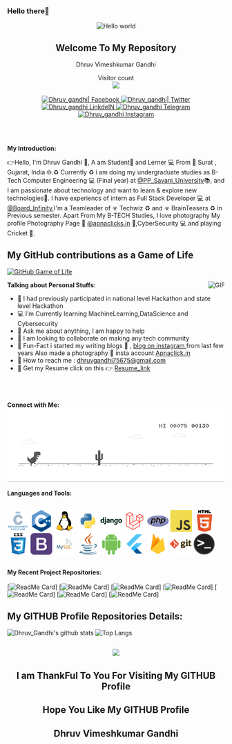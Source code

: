 ### Hello there👋  

<!--
**Dhruv-Gandhi/Dhruv-Gandhi** is a âœ¨ _special_ âœ¨ repository because its `README.md` (this file) appears on your GitHub profile.--->

<p align="center">
 
 
 <img src="https://brennanpropertyireland.files.wordpress.com/2015/02/hello-1.gif?w=300&h=150" alt="Hello world">

 
 <h2 align="center">Welcome To My Repository</h2>
 <p align="center">Dhruv Vimeshkumar Gandhi </p>
</p>





<p align="center"> 
  Visitor count<br>
  <img src="https://profile-counter.glitch.me/dhruvvgandhi/count.svg" />
</p>

<p align="center">
<a href="https://www.facebook.com/ANIK.75675/">
<img alt="Dhruv_gandhi| Facebook" width="22px" src="https://cdn.jsdelivr.net/npm/simple-icons@v3/icons/facebook.svg" />
</a>
<a href="https://twitter.com/_Dhruv_Gandhi_">
<img alt="Dhruv_gandhi| Twitter" width="22px" src="https://cdn.jsdelivr.net/npm/simple-icons@v3/icons/twitter.svg" />
</a>
<a href="https://www.linkedin.com/in/dhruvvgandhi/">
<img alt="Dhruv_gandhi  LinkdeIN" width="22px" src="https://cdn.jsdelivr.net/npm/simple-icons@v3/icons/linkedin.svg" />
</a>
<a href="https://t.me/Iknowaboutyou">
<img alt="Dhruv_gandhi Telegram" width="22px" src="https://cdn.jsdelivr.net/npm/simple-icons@v3/icons/telegram.svg" />
</a>
<a href="https://www.instagram.com/neoteric_thoughts/">
<img alt="Dhruv_gandhi Instagram" width="22px" src="https://cdn.jsdelivr.net/npm/simple-icons@v3/icons/instagram.svg" />
</a>
</p>

<br >
<br />

**My Introduction:**

👉Hello, I'm Dhruv Gandhi 🕺, A am Student👨‍ and Lerner 💻 From 📍 Surat , Gujarat, India 🌐.♻ Currently ♻ i am doing my undergraduate studies as B-Tech Computer Engineering 💻 (Final year) at [@PP_Savani_University](https://ppsu.ac.in)📚, and I am passionate about technology and want to learn & explore new technologies🔌. I have experiencs of intern as Full Stack Developer 💻 at [@Board_Infinity](https://www.boardinfinity.com/),I'm a Teamleader of ☣ Techwiz ♻ and ☣ BrainTeasers ♻ in Previous semester. Apart From My B-TECH Studies, I love photography My profile Photography Page 📸 [@apnaclicks.in](https://www.instagram.com/apnaclicks.in/) 📸,CyberSecurity 💻 and playing Cricket 🏏.


## My GitHub contributions as a Game of Life
[![GitHub Game of Life](https://github4life.herokuapp.com/dhruvvgandhi.gif?z=6)](https://github4life.herokuapp.com/dhruvvgandhi)




**Talking about Personal Stuffs:**
  <img align="right" alt="GIF" src="https://cdn-images-1.medium.com/max/1200/1*2xJ-TxeRusymnG9D_gY9pw.gif" />
  
- 👨‍ I had previously participated in national level Hackathon and state level Hackathon
- 💻 I’m Currently learning MachineLearning,DataScience and Cybersecurity
- 💬 Ask me about anything, I am happy to help
- 🤝 I am looking to collaborate on making any tech community
- 🌟 Fun-Fact i started my writing blogs 📝 , [blog on instagram ](https://www.instagram.com/neoteric_thoughts/) from last few years Also made a photography 📸 insta account [Apnaclick.in](https://www.instagram.com/apnaclicks.in/)
- 📧 How to reach me : dhruvgandhi75675@gmail.com
- 📝 Get my Resume click on this 👉 [Resume_link](https://www.linkedin.com/in/dhruvvgandhi/)
  
<br>
<br>

**Connect with Me:**
<br>
![Dino](https://raw.githubusercontent.com/praveenscience/praveenscience/master/dino.gif)


**Languages and Tools:**

<br>
<code><img height="50" src="https://raw.githubusercontent.com/github/explore/80688e429a7d4ef2fca1e82350fe8e3517d3494d/topics/c/c.png"></code>
<code><img height="50" src="https://raw.githubusercontent.com/github/explore/80688e429a7d4ef2fca1e82350fe8e3517d3494d/topics/cpp/cpp.png"></code>
<code><img height="50" src=" https://raw.githubusercontent.com/github/explore/80688e429a7d4ef2fca1e82350fe8e3517d3494d/topics/linux/linux.png"></code>
<code><img height="50" src="https://raw.githubusercontent.com/github/explore/80688e429a7d4ef2fca1e82350fe8e3517d3494d/topics/python/python.png"></code>
<code><img height="50" src="https://raw.githubusercontent.com/github/explore/80688e429a7d4ef2fca1e82350fe8e3517d3494d/topics/django/django.png"></code>
<code><img height="50" src="https://raw.githubusercontent.com/github/explore/80688e429a7d4ef2fca1e82350fe8e3517d3494d/topics/laravel/laravel.png"></code>
<code><img height="50" src="https://raw.githubusercontent.com/github/explore/80688e429a7d4ef2fca1e82350fe8e3517d3494d/topics/php/php.png"></code>
<code><img height="50" src="https://raw.githubusercontent.com/github/explore/80688e429a7d4ef2fca1e82350fe8e3517d3494d/topics/javascript/javascript.png"></code>
<code><img height="50" src="https://raw.githubusercontent.com/github/explore/80688e429a7d4ef2fca1e82350fe8e3517d3494d/topics/html/html.png"></code>
<code><img height="50" src="https://raw.githubusercontent.com/github/explore/80688e429a7d4ef2fca1e82350fe8e3517d3494d/topics/css/css.png"></code>
<code><img height="50" src="https://raw.githubusercontent.com/github/explore/80688e429a7d4ef2fca1e82350fe8e3517d3494d/topics/bootstrap/bootstrap.png"></code>
<code><img height="50" src="https://raw.githubusercontent.com/github/explore/80688e429a7d4ef2fca1e82350fe8e3517d3494d/topics/mysql/mysql.png"></code>
<code><img height="50" src="https://raw.githubusercontent.com/github/explore/80688e429a7d4ef2fca1e82350fe8e3517d3494d/topics/java/java.png"></code>
<code><img height="50" src="https://raw.githubusercontent.com/github/explore/80688e429a7d4ef2fca1e82350fe8e3517d3494d/topics/android/android.png"></code>
<code><img height="50" src="https://raw.githubusercontent.com/github/explore/80688e429a7d4ef2fca1e82350fe8e3517d3494d/topics/flutter/flutter.png"></code>
<code><img height="50" src="https://raw.githubusercontent.com/github/explore/80688e429a7d4ef2fca1e82350fe8e3517d3494d/topics/firebase/firebase.png"></code>
<code><img height="50" src="https://raw.githubusercontent.com/github/explore/80688e429a7d4ef2fca1e82350fe8e3517d3494d/topics/git/git.png"></code>
<code><img height="50" src="https://raw.githubusercontent.com/github/explore/80688e429a7d4ef2fca1e82350fe8e3517d3494d/topics/terminal/terminal.png"></code> 
<p align="center">
 <h2>     </h2>
</p>

**My Recent Project Repositories:**
<br>
<br>
[![ReadMe Card](https://github-readme-stats.vercel.app/api/pin/?username=dhruvvgandhi&repo=steganography-and-encryption&theme=tokyonight)]
[![ReadMe Card](https://github-readme-stats.vercel.app/api/pin/?username=dhruvvgandhi&repo=Wireless_Car&theme=tokyonight)]
[![ReadMe Card](https://github-readme-stats.vercel.app/api/pin/?username=dhruvvgandhi&repo=django-python-project&theme=tokyonight)]
[![ReadMe Card](https://github-readme-stats.vercel.app/api/pin/?username=dhruvvgandhi&repo=Reciprocity&theme=tokyonight)]
[![ReadMe Card](https://github-readme-stats.vercel.app/api/pin/?username=dhruvvgandhi&repo=hms-hospitalmanagementsytem-in-java&theme=tokyonight)]
[![ReadMe Card](https://github-readme-stats.vercel.app/api/pin/?username=dhruvvgandhi&repo=Android_Project_Create-VPN&theme=tokyonight)]
[![ReadMe Card](https://github-readme-stats.vercel.app/api/pin/?username=dhruvvgandhi&repo=Railway_Inquire_With_GUI&theme=tokyonight)]

## My GITHUB Profile Repositories Details:

![Dhruv_Gandhi's github stats](https://github-readme-stats.vercel.app/api?username=dhruvvgandhi&show_icons=true&theme=tokyonight)
![Top Langs](https://github-readme-stats.vercel.app/api/top-langs/?username=dhruvvgandhi&theme=tokyonight)

##
<p align="center">
 <img src="https://totallyadd.com/wp-content/uploads/2017/08/giphy.gif"> 
 <h2 align="center">I am ThankFul To You For Visiting My GITHUB Profile</h2>
  <h2 align="center">Hope You Like My GITHUB Profile</h2>
 <h2 align="center">Dhruv Vimeshkumar Gandhi </h2>
</p>
